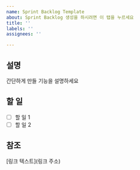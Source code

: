 ```yaml
---
name: Sprint Backlog Template
about: Sprint Backlog 생성을 하시려면 이 탭을 누르세요
title: ''
labels: ''
assignees: ''

---
```


## 설명

간단하게 만들 기능을 설명하세요

## 할 일

- [ ] 할 일 1
- [ ] 할 일 2

## 참조

[링크 텍스트](링크 주소)
